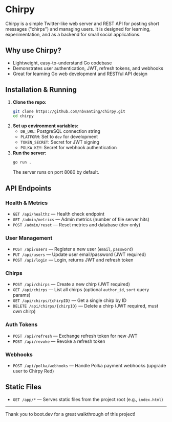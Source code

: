 
# Chirpy

Chirpy is a simple Twitter-like web server and REST API for posting short messages ("chirps") and managing users. It is designed for learning, experimentation, and as a backend for small social applications.

## Why use Chirpy?
- Lightweight, easy-to-understand Go codebase
- Demonstrates user authentication, JWT, refresh tokens, and webhooks
- Great for learning Go web development and RESTful API design

## Installation & Running
1. **Clone the repo:**
   ```bash
   git clone https://github.com/nbvanting/chirpy.git
   cd chirpy
   ```
2. **Set up environment variables:**
   - `DB_URL`: PostgreSQL connection string
   - `PLATFORM`: Set to `dev` for development
   - `TOKEN_SECRET`: Secret for JWT signing
   - `POLKA_KEY`: Secret for webhook authentication
3. **Run the server:**
   ```bash
   go run .
   ```
   The server runs on port 8080 by default.

## API Endpoints

### Health & Metrics
- `GET /api/healthz` — Health check endpoint
- `GET /admin/metrics` — Admin metrics (number of file server hits)
- `POST /admin/reset` — Reset metrics and database (dev only)

### User Management
- `POST /api/users` — Register a new user (`email`, `password`)
- `PUT /api/users` — Update user email/password (JWT required)
- `POST /api/login` — Login, returns JWT and refresh token

### Chirps
- `POST /api/chirps` — Create a new chirp (JWT required)
- `GET /api/chirps` — List all chirps (optional `author_id`, `sort` query params)
- `GET /api/chirps/{chirpID}` — Get a single chirp by ID
- `DELETE /api/chirps/{chirpID}` — Delete a chirp (JWT required, must own chirp)

### Auth Tokens
- `POST /api/refresh` — Exchange refresh token for new JWT
- `POST /api/revoke` — Revoke a refresh token

### Webhooks
- `POST /api/polka/webhooks` — Handle Polka payment webhooks (upgrade user to Chirpy Red)

## Static Files
- `GET /app/*` — Serves static files from the project root (e.g., `index.html`)

---
Thank you to boot.dev for a great walkthrough of this project!
